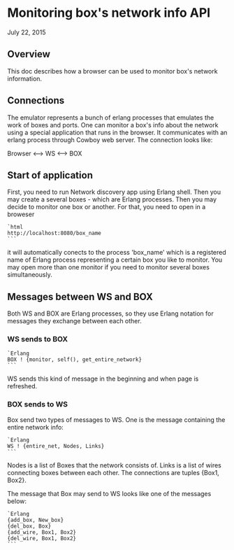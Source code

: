 # Monitoring box's network info API

July 22, 2015


## Overview

This doc describes how a browser can be used to monitor box's network
information.


## Connections
The emulator represents a bunch of erlang processes that emulates the work
of boxes and ports. One can monitor a box's info about the network using
a special application that runs in the browser. It communicates with an erlang process
through Cowboy web server. The connection looks like:

Browser  <-->  WS  <--> BOX

## Start of application

First, you need to run Network discovery app using Erlang shell.
Then you may create a several boxes - which are Erlang processes. Then you may
decide to monitor one box or another. For that, you need to open in a broweser

	`html
	http://localhost:8080/box_name
	```

it will automatically conects to the process 'box_name' which is a registered
name of Erlang process representing a certain box you like to monitor.
You may open more than one monitor if you need to monitor several boxes simultaneously.



## Messages between WS and BOX
Both WS and BOX are Erlang processes, so they use Erlang notation for messages they exchange
between each other.


### WS sends to BOX

	`Erlang
	BOX ! {monitor, self(), get_entire_network} 
	```
WS sends this kind of message in the beginning and when page is refreshed.

### BOX sends to WS

Box send two types of messages to WS. One is the message containing the entire network
info:

	`Erlang
	WS ! {entire_net, Nodes, Links}
	```

Nodes is a list of Boxes that the network consists of. Links is a list of wires connecting boxes
between each other. The connections are tuples {Box1, Box2}.

The message that Box may send to WS looks like one of the messages below:

	`Erlang
	{add_box, New_box}
	{del_box, Box}
	{add_wire, Box1, Box2}
	{del_wire, Box1, Box2}
	```

	

